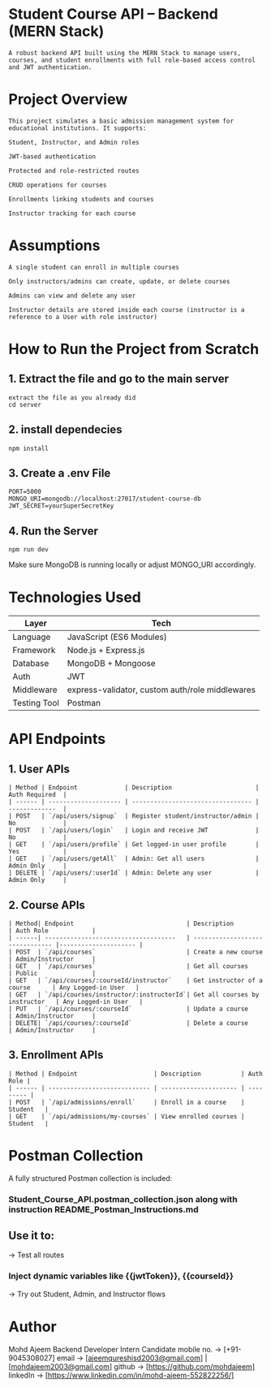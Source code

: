 # Student Course API – Backend (MERN Stack)
    A robust backend API built using the MERN Stack to manage users, courses, and student enrollments with full role-based access control and JWT authentication.

# Project Overview
    This project simulates a basic admission management system for educational institutions. It supports:

    Student, Instructor, and Admin roles

    JWT-based authentication

    Protected and role-restricted routes

    CRUD operations for courses

    Enrollments linking students and courses

    Instructor tracking for each course

# Assumptions
    A single student can enroll in multiple courses

    Only instructors/admins can create, update, or delete courses

    Admins can view and delete any user

    Instructor details are stored inside each course (instructor is a reference to a User with role instructor)

# How to Run the Project from Scratch
## 1. Extract the file and go to the main server
    extract the file as you already did 
    cd server
## 2. install dependecies
    npm install

## 3. Create a .env File
    PORT=5000
    MONGO_URI=mongodb://localhost:27017/student-course-db
    JWT_SECRET=yourSuperSecretKey
## 4. Run the Server
    npm run dev

Make sure MongoDB is running locally or adjust MONGO_URI accordingly.

# Technologies Used
| Layer        | Tech                                            |
| ------------ | ----------------------------------------------- |
| Language     | JavaScript (ES6 Modules)                        |
| Framework    | Node.js + Express.js                            |
| Database     | MongoDB + Mongoose                              |
| Auth         | JWT                                             |
| Middleware   | express-validator, custom auth/role middlewares |
| Testing Tool | Postman                                         |

# API Endpoints
## 1. User APIs
    | Method | Endpoint             | Description                       | Auth Required  |
    | ------ | -------------------- | --------------------------------- | -------------  |
    | POST   | `/api/users/signup`  | Register student/instructor/admin | No             |
    | POST   | `/api/users/login`   | Login and receive JWT             | No             |
    | GET    | `/api/users/profile` | Get logged-in user profile        | Yes            |
    | GET    | `/api/users/getAll`  | Admin: Get all users              | Admin Only     |
    | DELETE | `/api/users/:userId` | Admin: Delete any user            | Admin Only     |


## 2. Course APIs
    | Method| Endpoint                               | Description                     | Auth Role            |
    | ------| ------------------------------------   | ------------------------------- |--------------------- |
    | POST  | `/api/courses`                         | Create a new course             | Admin/Instructor     |
    | GET   | `/api/courses`                         | Get all courses                 | Public               |
    | GET   | `/api/courses/:courseId/instructor`    | Get instructor of a course      | Any Logged-in User   |
    | GET   | `/api/courses/instructor/:instructorId`| Get all courses by instructor   | Any Logged-in User   |
    | PUT   | `/api/courses/:courseId`               | Update a course                 | Admin/Instructor     |
    | DELETE| `/api/courses/:courseId`               | Delete a course                 | Admin/Instructor     |

## 3. Enrollment APIs
    | Method | Endpoint                     | Description           | Auth Role |
    | ------ | ---------------------------- | --------------------- | --------- |
    | POST   | `/api/admissions/enroll`     | Enroll in a course    | Student   |
    | GET    | `/api/admissions/my-courses` | View enrolled courses | Student   |

# Postman Collection
A fully structured Postman collection is included:
### Student_Course_API.postman_collection.json along with instruction README_Postman_Instructions.md

## Use it to:

-> Test all routes

### Inject dynamic variables like {{jwtToken}}, {{courseId}}

-> Try out Student, Admin, and Instructor flows


# Author
Mohd Ajeem
Backend Developer Intern Candidate
mobile no.  ->  [+91-9045308027]
email       ->  [ajeemqureshisd2003@gmail.com] | [mohdajeem2003@gmail.com]
github      ->  [https://github.com/mohdajeem]
linkedIn    ->  [https://www.linkedin.com/in/mohd-ajeem-552822256/]






